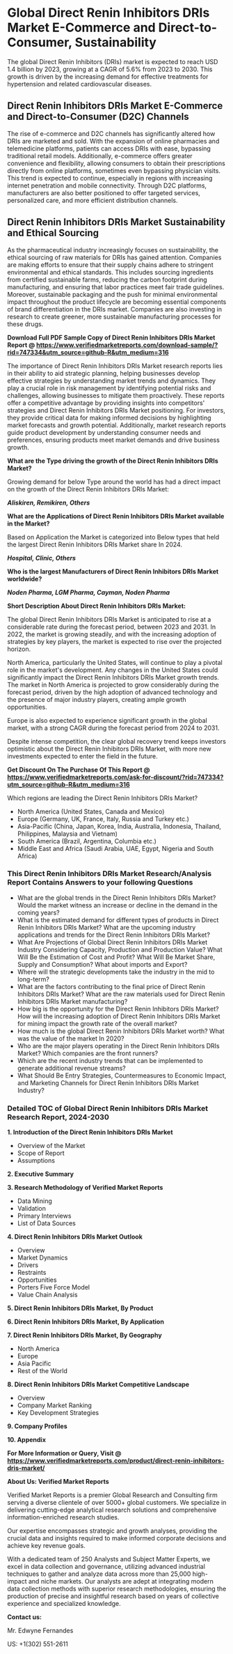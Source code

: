 <h1>Global Direct Renin Inhibitors DRIs Market E-Commerce and Direct-to-Consumer, Sustainability</h1><p class=""><p>The global Direct Renin Inhibitors (DRIs) market is expected to reach USD 1.4 billion by 2023, growing at a CAGR of 5.6% from 2023 to 2030. This growth is driven by the increasing demand for effective treatments for hypertension and related cardiovascular diseases.</p><h2>Direct Renin Inhibitors DRIs Market E-Commerce and Direct-to-Consumer (D2C) Channels</h2><p>The rise of e-commerce and D2C channels has significantly altered how DRIs are marketed and sold. With the expansion of online pharmacies and telemedicine platforms, patients can access DRIs with ease, bypassing traditional retail models. Additionally, e-commerce offers greater convenience and flexibility, allowing consumers to obtain their prescriptions directly from online platforms, sometimes even bypassing physician visits. This trend is expected to continue, especially in regions with increasing internet penetration and mobile connectivity. Through D2C platforms, manufacturers are also better positioned to offer targeted services, personalized care, and more efficient distribution channels.</p><h2>Direct Renin Inhibitors DRIs Market Sustainability and Ethical Sourcing</h2><p>As the pharmaceutical industry increasingly focuses on sustainability, the ethical sourcing of raw materials for DRIs has gained attention. Companies are making efforts to ensure that their supply chains adhere to stringent environmental and ethical standards. This includes sourcing ingredients from certified sustainable farms, reducing the carbon footprint during manufacturing, and ensuring that labor practices meet fair trade guidelines. Moreover, sustainable packaging and the push for minimal environmental impact throughout the product lifecycle are becoming essential components of brand differentiation in the DRIs market. Companies are also investing in research to create greener, more sustainable manufacturing processes for these drugs.</p></p><p class=""><strong>Download Full PDF Sample Copy of Direct Renin Inhibitors DRIs Market Report @ <a href="https://www.verifiedmarketreports.com/download-sample/?rid=747334&utm_source=github-R&utm_medium=316" target="_blank">https://www.verifiedmarketreports.com/download-sample/?rid=747334&utm_source=github-R&utm_medium=316</a></strong></p><p>The importance of&nbsp;Direct Renin Inhibitors DRIs Market research reports lies in their ability to aid strategic planning, helping businesses develop effective strategies by understanding market trends and dynamics. They play a crucial role in risk management by identifying potential risks and challenges, allowing businesses to mitigate them proactively. These reports offer a competitive advantage by providing insights into competitors' strategies and Direct Renin Inhibitors DRIs Market positioning. For investors, they provide critical data for making informed decisions by highlighting market forecasts and growth potential. Additionally, market research reports guide product development by understanding consumer needs and preferences, ensuring products meet market demands and drive business growth.</p><p><strong>What are the&nbsp;Type driving the growth of the Direct Renin Inhibitors DRIs Market?</strong></p><p id="" class="">Growing demand for below Type around the world has had a direct impact on the growth of the Direct Renin Inhibitors DRIs Market:</p><p class=""><em><strong>Aliskiren, Remikiren, Others</strong></em></p><p class=""><strong>What are the&nbsp;Applications&nbsp;of Direct Renin Inhibitors DRIs Market available in the Market?</strong></p><p id="" class="">Based on Application the Market is categorized into Below types that held the largest Direct Renin Inhibitors DRIs Market share In 2024.</p><p class=""><em><strong>Hospital, Clinic, Others</strong></em></p><p class=""><strong>Who is the largest Manufacturers of Direct Renin Inhibitors DRIs Market worldwide?</strong></p><p><em><strong>Noden Pharma, LGM Pharma, Cayman, Noden Pharma</strong></em></p><p id="" class=""><strong>Short Description About Direct Renin Inhibitors DRIs Market:</strong></p><p>The global Direct Renin Inhibitors DRIs Market is anticipated to rise at a considerable rate during the forecast period, between 2023 and 2031. In 2022, the market is growing steadily, and with the increasing adoption of strategies by key players, the market is expected to rise over the projected horizon.</p><p>North America, particularly the United States, will continue to play a pivotal role in the market's development. Any changes in the United States could significantly impact the Direct Renin Inhibitors DRIs Market growth trends. The market in North America is projected to grow considerably during the forecast period, driven by the high adoption of advanced technology and the presence of major industry players, creating ample growth opportunities.</p><p>Europe is also expected to experience significant growth in the global market, with a strong CAGR during the forecast period from 2024 to 2031.</p><p>Despite intense competition, the clear global recovery trend keeps investors optimistic about the Direct Renin Inhibitors DRIs Market, with more new investments expected to enter the field in the future.</p><p id="" class=""><strong>Get Discount On The Purchase Of This Report @ <a href="https://www.verifiedmarketreports.com/ask-for-discount/?rid=747334?utm_source=github-R&utm_medium=316" target="_blank">https://www.verifiedmarketreports.com/ask-for-discount/?rid=747334?utm_source=github-R&utm_medium=316</a></strong></p><p class="">Which regions are leading the Direct Renin Inhibitors DRIs Market?</p><ul><li>North America (United States, Canada and Mexico)</li><li>Europe (Germany, UK, France, Italy, Russia and Turkey etc.)</li><li>Asia-Pacific (China, Japan, Korea, India, Australia, Indonesia, Thailand, Philippines, Malaysia and Vietnam)</li><li>South America (Brazil, Argentina, Columbia etc.)</li><li>Middle East and Africa (Saudi Arabia, UAE, Egypt, Nigeria and South Africa)</li></ul><h3 id="" class="">This Direct Renin Inhibitors DRIs Market Research/Analysis Report Contains Answers to your following Questions</h3><ul><li>What are the global trends in the Direct Renin Inhibitors DRIs Market? Would the market witness an increase or decline in the demand in the coming years?</li><li>What is the estimated demand for different types of products in Direct Renin Inhibitors DRIs Market? What are the upcoming industry applications and trends for the Direct Renin Inhibitors DRIs Market?</li><li>What Are Projections of Global Direct Renin Inhibitors DRIs Market Industry Considering Capacity, Production and Production Value? What Will Be the Estimation of Cost and Profit? What Will Be Market Share, Supply and Consumption? What about imports and Export?</li><li>Where will the strategic developments take the industry in the mid to long-term?</li><li>What are the factors contributing to the final price of Direct Renin Inhibitors DRIs Market? What are the raw materials used for Direct Renin Inhibitors DRIs Market manufacturing?</li><li>How big is the opportunity for the Direct Renin Inhibitors DRIs Market? How will the increasing adoption of Direct Renin Inhibitors DRIs Market for mining impact the growth rate of the overall market?</li><li>How much is the global Direct Renin Inhibitors DRIs Market worth? What was the value of the market In 2020?</li><li>Who are the major players operating in the Direct Renin Inhibitors DRIs Market? Which companies are the front runners?</li><li>Which are the recent industry trends that can be implemented to generate additional revenue streams?</li><li>What Should Be Entry Strategies, Countermeasures to Economic Impact, and Marketing Channels for Direct Renin Inhibitors DRIs Market Industry?</li></ul><h3 id="" class="">Detailed TOC of Global Direct Renin Inhibitors DRIs Market Research Report, 2024-2030</h3><p id="" class=""><strong>1. Introduction of the Direct Renin Inhibitors DRIs Market</strong></p><ul><li>Overview of the Market</li><li>Scope of Report</li><li>Assumptions</li></ul><p id="" class=""><strong>2. Executive Summary</strong></p><p id="" class=""><strong>3. Research Methodology of Verified Market Reports</strong></p><ul><li>Data Mining</li><li>Validation</li><li>Primary Interviews</li><li>List of Data Sources</li></ul><p id="" class=""><strong>4. Direct Renin Inhibitors DRIs Market Outlook</strong></p><ul><li>Overview</li><li>Market Dynamics</li><li>Drivers</li><li>Restraints</li><li>Opportunities</li><li>Porters Five Force Model</li><li>Value Chain Analysis</li></ul><p id="" class=""><strong>5. Direct Renin Inhibitors DRIs Market, By Product</strong></p><p id="" class=""><strong>6. Direct Renin Inhibitors DRIs Market, By Application</strong></p><p id="" class=""><strong>7. Direct Renin Inhibitors DRIs Market, By Geography</strong></p><ul><li>North America</li><li>Europe</li><li>Asia Pacific</li><li>Rest of the World</li></ul><p id="" class=""><strong>8. Direct Renin Inhibitors DRIs Market Competitive Landscape</strong></p><ul><li>Overview</li><li>Company Market Ranking</li><li>Key Development Strategies</li></ul><p id="" class=""><strong>9. Company Profiles</strong></p><p id="" class=""><strong>10. Appendix</strong></p><p id="" class=""><strong>For More Information or Query, Visit @ <a href="https://www.verifiedmarketreports.com/product/direct-renin-inhibitors-dris-market/" target="_blank">https://www.verifiedmarketreports.com/product/direct-renin-inhibitors-dris-market/</a></strong></p><p id="" class=""><strong>About Us: Verified Market Reports</strong></p><p id="" class="">Verified Market Reports is a premier Global Research and Consulting firm serving a diverse clientele of over 5000+ global customers. We specialize in delivering cutting-edge analytical research solutions and comprehensive information-enriched research studies.</p><p id="" class="">Our expertise encompasses strategic and growth analyses, providing the crucial data and insights required to make informed corporate decisions and achieve key revenue goals.</p><p id="" class="">With a dedicated team of 250 Analysts and Subject Matter Experts, we excel in data collection and governance, utilizing advanced industrial techniques to gather and analyze data across more than 25,000 high-impact and niche markets. Our analysts are adept at integrating modern data collection methods with superior research methodologies, ensuring the production of precise and insightful research based on years of collective experience and specialized knowledge.</p><p id="" class=""><strong>Contact us:</strong></p><p id="" class="">Mr. Edwyne Fernandes</p><p id="" class="">US: +1(302) 551-2611</p>